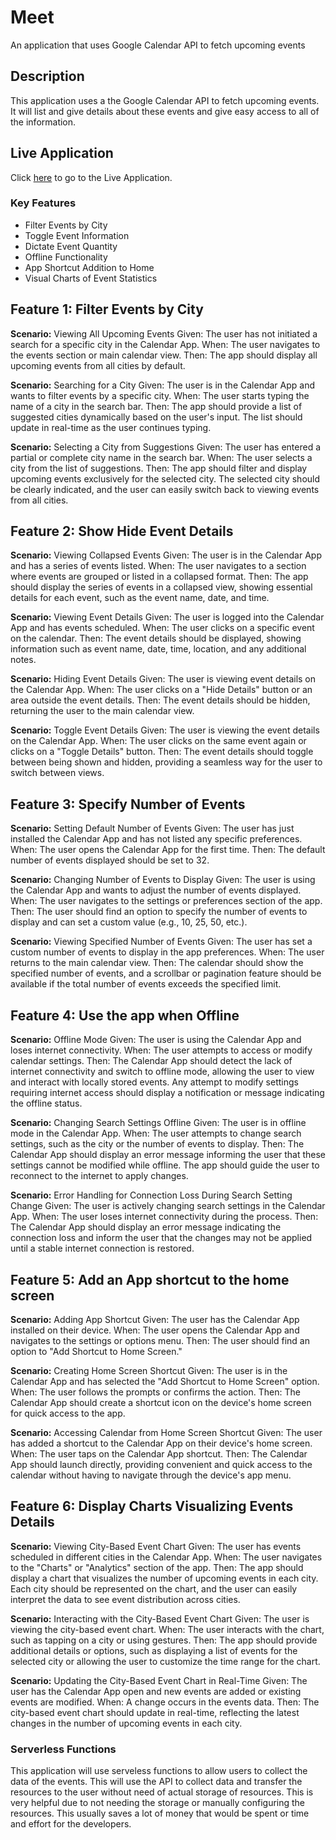 # Meet

An application that uses Google Calendar API to fetch upcoming events

## Description

This application uses a the Google Calendar API to fetch upcoming events. It will list and give details about these events and give easy access to all of the information.

## Live Application

Click [here](https://drewschmidt145.github.io/meet/) to go to the Live Application. 

### Key Features

- Filter Events by City
- Toggle Event Information
- Dictate Event Quantity
- Offline Functionality
- App Shortcut Addition to Home
- Visual Charts of Event Statistics

## Feature 1: Filter Events by City

**Scenario:** Viewing All Upcoming Events
Given: The user has not initiated a search for a specific city in the Calendar App.
When: The user navigates to the events section or main calendar view.
Then: The app should display all upcoming events from all cities by default.

**Scenario:** Searching for a City
Given: The user is in the Calendar App and wants to filter events by a specific city.
When: The user starts typing the name of a city in the search bar.
Then: The app should provide a list of suggested cities dynamically based on the user's input. The list should update in real-time as the user continues typing.

**Scenario:** Selecting a City from Suggestions
Given: The user has entered a partial or complete city name in the search bar.
When: The user selects a city from the list of suggestions.
Then: The app should filter and display upcoming events exclusively for the selected city. The selected city should be clearly indicated, and the user can easily switch back to viewing events from all cities.

## Feature 2: Show Hide Event Details

**Scenario:** Viewing Collapsed Events
Given: The user is in the Calendar App and has a series of events listed.
When: The user navigates to a section where events are grouped or listed in a collapsed format.
Then: The app should display the series of events in a collapsed view, showing essential details for each event, such as the event name, date, and time.

**Scenario:** Viewing Event Details
Given: The user is logged into the Calendar App and has events scheduled.
When: The user clicks on a specific event on the calendar.
Then: The event details should be displayed, showing information such as event name, date, time, location, and any additional notes.

**Scenario:** Hiding Event Details
Given: The user is viewing event details on the Calendar App.
When: The user clicks on a "Hide Details" button or an area outside the event details.
Then: The event details should be hidden, returning the user to the main calendar view.

**Scenario:** Toggle Event Details
Given: The user is viewing the event details on the Calendar App.
When: The user clicks on the same event again or clicks on a "Toggle Details" button.
Then: The event details should toggle between being shown and hidden, providing a seamless way for the user to switch between views.

## Feature 3: Specify Number of Events

**Scenario:** Setting Default Number of Events
Given: The user has just installed the Calendar App and has not listed any specific preferences.
When: The user opens the Calendar App for the first time.
Then: The default number of events displayed should be set to 32.

**Scenario:** Changing Number of Events to Display
Given: The user is using the Calendar App and wants to adjust the number of events displayed.
When: The user navigates to the settings or preferences section of the app.
Then: The user should find an option to specify the number of events to display and can set a custom value (e.g., 10, 25, 50, etc.).

**Scenario:** Viewing Specified Number of Events
Given: The user has set a custom number of events to display in the app preferences.
When: The user returns to the main calendar view.
Then: The calendar should show the specified number of events, and a scrollbar or pagination feature should be available if the total number of events exceeds the specified limit.

## Feature 4: Use the app when Offline

**Scenario:** Offline Mode
Given: The user is using the Calendar App and loses internet connectivity.
When: The user attempts to access or modify calendar settings.
Then: The Calendar App should detect the lack of internet connectivity and switch to offline mode, allowing the user to view and interact with locally stored events. Any attempt to modify settings requiring internet access should display a notification or message indicating the offline status.

**Scenario:** Changing Search Settings Offline
Given: The user is in offline mode in the Calendar App.
When: The user attempts to change search settings, such as the city or the number of events to display.
Then: The Calendar App should display an error message informing the user that these settings cannot be modified while offline. The app should guide the user to reconnect to the internet to apply changes.

**Scenario:** Error Handling for Connection Loss During Search Setting Change
Given: The user is actively changing search settings in the Calendar App.
When: The user loses internet connectivity during the process.
Then: The Calendar App should display an error message indicating the connection loss and inform the user that the changes may not be applied until a stable internet connection is restored.

## Feature 5: Add an App shortcut to the home screen

**Scenario:** Adding App Shortcut
Given: The user has the Calendar App installed on their device.
When: The user opens the Calendar App and navigates to the settings or options menu.
Then: The user should find an option to "Add Shortcut to Home Screen."

**Scenario:** Creating Home Screen Shortcut
Given: The user is in the Calendar App and has selected the "Add Shortcut to Home Screen" option.
When: The user follows the prompts or confirms the action.
Then: The Calendar App should create a shortcut icon on the device's home screen for quick access to the app.

**Scenario:** Accessing Calendar from Home Screen Shortcut
Given: The user has added a shortcut to the Calendar App on their device's home screen.
When: The user taps on the Calendar App shortcut.
Then: The Calendar App should launch directly, providing convenient and quick access to the calendar without having to navigate through the device's app menu.

## Feature 6: Display Charts Visualizing Events Details

**Scenario:** Viewing City-Based Event Chart
Given: The user has events scheduled in different cities in the Calendar App.
When: The user navigates to the "Charts" or "Analytics" section of the app.
Then: The app should display a chart that visualizes the number of upcoming events in each city. Each city should be represented on the chart, and the user can easily interpret the data to see event distribution across cities.

**Scenario:** Interacting with the City-Based Event Chart
Given: The user is viewing the city-based event chart.
When: The user interacts with the chart, such as tapping on a city or using gestures.
Then: The app should provide additional details or options, such as displaying a list of events for the selected city or allowing the user to customize the time range for the chart.

**Scenario:** Updating the City-Based Event Chart in Real-Time
Given: The user has the Calendar App open and new events are added or existing events are modified.
When: A change occurs in the events data.
Then: The city-based event chart should update in real-time, reflecting the latest changes in the number of upcoming events in each city.

### Serverless Functions

This application will use serveless functions to allow users to collect the data of the events. This will use the API to collect data and transfer the resources to the user without need of actual storage of resources. This is very helpful due to not needing the storage or manually configuring the resources. This usually saves a lot of money that would be spent or time and effort for the developers.